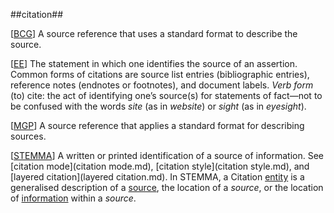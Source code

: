 ##citation##

\[[BCG](SOURCES.md#BCG)\] A source reference that uses a standard format to describe the source.

\[[EE](SOURCES.md#EE)\]  The statement in which one identifies the source of an assertion. Common forms of citations are source list entries (bibliographic entries), reference notes (endnotes or footnotes), and document labels. *Verb form* 
(to) cite: the act of identifying one’s source(s) for statements of fact—not to be confused with the words *site* (as in *website*) or *sight* (as in *eyesight*).

\[[MGP](SOURCES.md#MGP)\] A source reference that applies a standard format for describing sources.

\[[STEMMA](SOURCES.md#STEMMA)\] A written or printed identification of a source of information. See [citation mode](citation mode.md), [citation style](citation style.md), and [layered citation](layered citation.md). In STEMMA, a Citation [entity](entity.md) is a generalised description of a [source](source.md), the location of a *source*, or the location of [information](information.md) within a *source*.

